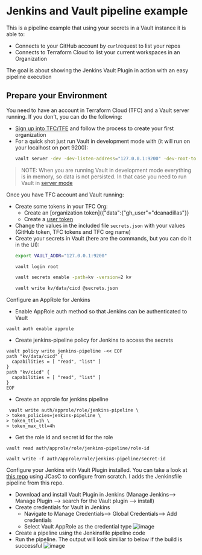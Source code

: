 # Jenkins and Vault pipeline example

This is a pipeline example that using your secrets in a Vault instance it is able to:
* Connects to your GitHub account by `curl`request to list your repos
* Connects to Terraform Cloud to list your current workspaces in an Organization

The goal is about showing the Jenkins Vault Plugin in action with an easy pipeline execution

## Prepare your Environment

You need to have an account in Terraform Cloud (TFC) and a Vault server running. If you don't, you can do the following:
* [Sign up into TFC/TFE](https://app.terraform.io/signup) and follow the process to create your first organization
* For a quick shot just run Vault in development mode with (it will run on your localhost on port 9200):
  ```bash
  vault server -dev -dev-listen-address="127.0.0.1:9200" -dev-root-token-id="root"
  ```
> NOTE: When you are running Vault in development mode everything is in memory, so data is not persisted. In that case you need to run Vault in [server mode](https://learn.hashicorp.com/tutorials/vault/getting-started-deploy)


Once you have TFC account and Vault running:

* Create some tokens in your TFC Org:
  - Create an [organization token]({"data":{"gh_user"="dcanadillas"}}
  - Create a [user token](https://www.terraform.io/docs/cloud/users-teams-organizations/api-tokens.html#user-api-tokens)
* Change the values in the included file `secrets.json` with your values (GitHub token, TFC tokens and TFC org name)
* Create your secrets in Vault (here are the commands, but you can do it in the UI):
  ```bash
  export VAULT_ADDR="127.0.0.1:9200"
  ```
  ```bash
  vault login root
  ```
  ```bash
  vault secrets enable -path=kv -version=2 kv
  ```
  ```bash
  vault write kv/data/cicd @secrets.json
  ```
Configure an AppRole for Jenkins
* Enable AppRole auth method so that Jenkins can be authenticated to Vault
```
vault auth enable approle
````
* Create jenkins-pipeline policy for Jenkins to access the secrets 
```
vault policy write jenkins-pipeline -<< EOF
path "kv/data/cicd" {
  capabilities = [ "read", "list" ]
}
path "kv/cicd" {
  capabilities = [ "read", "list" ]
}
EOF
```
* Create an approle for jenkins pipeline
```
 vault write auth/approle/role/jenkins-pipeline \
> token_policies=jenkins-pipeline \
> token_ttl=1h \
> token_max_ttl=4h
```
* Get the role id and secret id for the role

```
vault read auth/approle/role/jenkins-pipeline/role-id

vault write -f auth/approle/role/jenkins-pipeline/secret-id

```

Configure your Jenkins with Vault Plugin installed. You can take a look at [this repo]() using JCasC to configure from scratch. I adds the Jenkinsfile pipeline from this repo.
 - Download and install Vault Plugin in Jenkins (Manage Jenkins--> Manage Plugin --> search for the Vault plugin --> install)
 - Create credentials for Vault in Jenkins
    - Navigate to Manage Credentials--> Global Credentials--> Add credentials
    - Select Vault AppRole as the credential type
![image](https://user-images.githubusercontent.com/31291225/119159032-7766ab80-ba1c-11eb-9bfd-4fea3f4908c6.png)
 - Create a pipeline using the Jenkinsfile pipeline code
 - Run the pipeline. The output will look similiar to below if the build is successful
![image](https://user-images.githubusercontent.com/31291225/119159597-01167900-ba1d-11eb-9d29-aab3fdb8c778.png)



